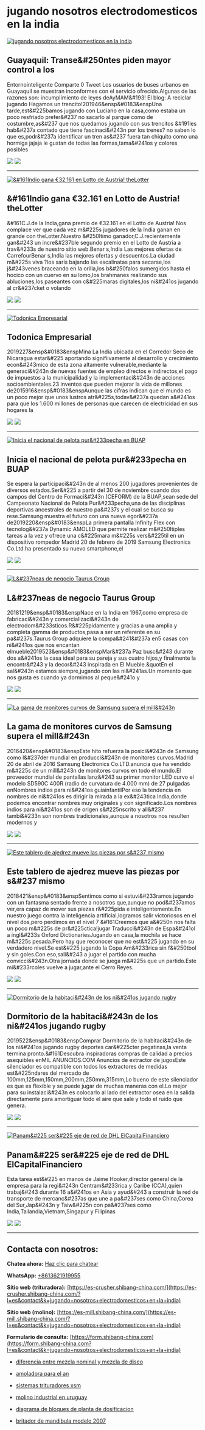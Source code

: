 # jugando nosotros electrodomesticos en la india

<a href="https://swt.shibang-china.com/?l=es&img&k=jugando+nosotros+electrodomesticos+en+la+india" target="_blank">![jugando nosotros electrodomesticos en la india](http://static.shibang-china.com/all-800x300/158.jpg)</a>

## Guayaquil: Transe&#250ntes piden mayor control a los
Entornointeligente Comparte 0 Tweet Los usuarios de buses urbanos en Guayaquil se muestran inconformes con el servicio ofrecido.Algunas de las razones son: incumplimiento de leyes deAyMAM&#193! El blog: A reciclar jugando Hagamos un trencito!201946&ensp&#0183&enspUna tarde,est&#225bamos jugando con Luciano en la casa,como estaba un poco resfriado prefer&#237 no sacarlo al parque como de costumbre,as&#237 que nos quedamos jugando con sus trencitos &#191les hab&#237a contado que tiene fascinaci&#243n por los trenes? no saben lo que es,podr&#237a identificar un tren as&#237 fuera tan chiquito como una hormiga jajaja le gustan de todas las formas,tama&#241os y colores posibles


<a href="https://whatsapp.shibangsoft.com/WhatsApp.php" target="_blank" title="WhatsApp">![](http://static.shibang-china.com/icon/whatsapp.png)</a> <a href="https://swt.shibang-china.com/?l=es&icon&k=jugando+nosotros+electrodomesticos+en+la+india" target="_blank">![](http://static.shibang-china.com/icon/chat-es.png)</a>

---

<a href="https://swt.shibang-china.com/?l=es&img&k=jugando+nosotros+electrodomesticos+en+la+india" target="_blank">![&#161Indio gana €32.161 en Lotto de Austria! theLotter](http://static.shibang-china.com/all-800x300/828.jpg)</a>

## &#161Indio gana €32.161 en Lotto de Austria! theLotter
&#161C.J.de la India,gana premio de €32.161 en el Lotto de Austria! Nos complace ver que cada vez m&#225s jugadores de la India ganan en grande con theLotter.Nuestro &#250ltimo ganador,C.J.recientemente gan&#243 un incre&#237ble segundo premio en el Lotto de Austria a trav&#233s de nuestro sitio web.Benar s,India Las mejores ofertas de CarrefourBenar s,India las mejores ofertas y descuentos.La ciudad m&#225s viva ?los saris bajando las escalinatas para secarse,los j&#243venes braceando en la orilla,los b&#250falos sumergidos hasta el hocico con un cuervo en su lomo,los brahmanes realizando sus abluciones,los paseantes con c&#225maras digitales,los ni&#241os jugando al cr&#237cket o volando


<a href="https://whatsapp.shibangsoft.com/WhatsApp.php" target="_blank" title="WhatsApp">![](http://static.shibang-china.com/icon/whatsapp.png)</a> <a href="https://swt.shibang-china.com/?l=es&icon&k=jugando+nosotros+electrodomesticos+en+la+india" target="_blank">![](http://static.shibang-china.com/icon/chat-es.png)</a>

---

<a href="https://swt.shibang-china.com/?l=es&img&k=jugando+nosotros+electrodomesticos+en+la+india" target="_blank">![Todonica Empresarial](http://static.shibang-china.com/all-800x300/625.jpg)</a>

## Todonica Empresarial
2019227&ensp&#0183&enspMina La India ubicada en el Corredor Seco de Nicaragua estar&#225 aportando signifiivamente al desarrollo y crecimiento econ&#243mico de esta zona altamente vulnerable,mediante la generaci&#243n de nuevas fuentes de empleo directos e indirectos,el pago de impuestos a la municipalidad y la implementaci&#243n de acciones socioambientales.23 inventos que pueden mejorar la vida de millones de2015916&ensp&#0183&enspAunque las cifras indican que el mundo es un poco mejor que unos lustros atr&#225s,todav&#237a quedan a&#241os para que los 1.600 millones de personas que carecen de electricidad en sus hogares la


<a href="https://whatsapp.shibangsoft.com/WhatsApp.php" target="_blank" title="WhatsApp">![](http://static.shibang-china.com/icon/whatsapp.png)</a> <a href="https://swt.shibang-china.com/?l=es&icon&k=jugando+nosotros+electrodomesticos+en+la+india" target="_blank">![](http://static.shibang-china.com/icon/chat-es.png)</a>

---

<a href="https://swt.shibang-china.com/?l=es&img&k=jugando+nosotros+electrodomesticos+en+la+india" target="_blank">![Inicia el nacional de pelota pur&#233pecha en BUAP](http://static.shibang-china.com/all-800x300/1057.jpg)</a>

## Inicia el nacional de pelota pur&#233pecha en BUAP
Se espera la participaci&#243n de al menos 200 jugadores provenientes de diversos estados.Ser&#225 a partir del 30 de noviembre cuando dos campos del Centro de Formaci&#243n (CEFORM) de la BUAP,sean sede del Campeonato Nacional de Pelota Pur&#233pecha,una de las disciplinas deportivas ancestrales de nuestro pa&#237s y el cual se busca su rese.Samsung muestra el futuro con una nueva egor&#237a de2019220&ensp&#0183&enspLa primera pantalla Infinity Flex con tecnolog&#237a Dynamic AMOLED que permite realizar m&#250ltiples tareas a la vez y ofrece una c&#225mara m&#225s vers&#225til en un dispositivo rompedor Madrid 20 de febrero de 2019 Samsung Electronics Co.Ltd.ha presentado su nuevo smartphone,el


<a href="https://whatsapp.shibangsoft.com/WhatsApp.php" target="_blank" title="WhatsApp">![](http://static.shibang-china.com/icon/whatsapp.png)</a> <a href="https://swt.shibang-china.com/?l=es&icon&k=jugando+nosotros+electrodomesticos+en+la+india" target="_blank">![](http://static.shibang-china.com/icon/chat-es.png)</a>

---

<a href="https://swt.shibang-china.com/?l=es&img&k=jugando+nosotros+electrodomesticos+en+la+india" target="_blank">![L&#237neas de negocio Taurus Group](http://static.shibang-china.com/all-800x300/313.jpg)</a>

## L&#237neas de negocio Taurus Group
20181219&ensp&#0183&enspNace en la India en 1967,como empresa de fabricaci&#243n y comercializaci&#243n de electrodom&#233sticos.R&#225pidamente y gracias a una amplia y completa gamma de productos,pasa a ser un referente en su pa&#237s.Taurus Group adquiere la compa&#241&#237a en5 casas con ni&#241os que nos encantan elmueble2019523&ensp&#0183&enspMar&#237a Paz busc&#243 durante dos a&#241os la casa ideal para su pareja y sus cuatro hijos,y finalmente la encontr&#243 y la decor&#243 inspirada en El Mueble.&quotEn el sal&#243n estamos siempre,jugando con las ni&#241as.Un momento que nos gusta es cuando ya dormimos al peque&#241o y


<a href="https://whatsapp.shibangsoft.com/WhatsApp.php" target="_blank" title="WhatsApp">![](http://static.shibang-china.com/icon/whatsapp.png)</a> <a href="https://swt.shibang-china.com/?l=es&icon&k=jugando+nosotros+electrodomesticos+en+la+india" target="_blank">![](http://static.shibang-china.com/icon/chat-es.png)</a>

---

<a href="https://swt.shibang-china.com/?l=es&img&k=jugando+nosotros+electrodomesticos+en+la+india" target="_blank">![La gama de monitores curvos de Samsung supera el mill&#243n](http://static.shibang-china.com/all-800x300/1496.jpg)</a>

## La gama de monitores curvos de Samsung supera el mill&#243n
2016420&ensp&#0183&enspEste hito refuerza la posici&#243n de Samsung como l&#237der mundial en producci&#243n de monitores curvos.Madrid 20 de abril de 2016 Samsung Electronics Co.LTD.anuncia que ha vendido m&#225s de un mill&#243n de monitores curvos en todo el mundo.El proveedor mundial de pantallas lanz&#243 su primer monitor LED curvo el modelo SD590C 400R (radio de curvatura de 4.000 mm) de 27 pulgadas enNombres indios para ni&#241os guiainfantilPor eso la tendencia en nombres de ni&#241os es dirigir la mirada a la ex&#243tica India,donde podemos encontrar nombres muy originales y con significado.Los nombres indios para ni&#241os son de origen s&#225nscrito y all&#237 tambi&#233n son nombres tradicionales,aunque a nosotros nos resulten modernos y


<a href="https://whatsapp.shibangsoft.com/WhatsApp.php" target="_blank" title="WhatsApp">![](http://static.shibang-china.com/icon/whatsapp.png)</a> <a href="https://swt.shibang-china.com/?l=es&icon&k=jugando+nosotros+electrodomesticos+en+la+india" target="_blank">![](http://static.shibang-china.com/icon/chat-es.png)</a>

---

<a href="https://swt.shibang-china.com/?l=es&img&k=jugando+nosotros+electrodomesticos+en+la+india" target="_blank">![Este tablero de ajedrez mueve las piezas por s&#237 mismo](http://static.shibang-china.com/all-800x300/575.jpg)</a>

## Este tablero de ajedrez mueve las piezas por s&#237 mismo
2018421&ensp&#0183&enspSentimos como si estuvi&#233ramos jugando con un fantasma sentado frente a nosotros que,aunque no pod&#237amos ver,era capaz de mover sus piezas r&#225pida e inteligentemente.En nuestro juego contra la inteligencia artificial,logramos salir victoriosos en el nivel dos,pero perdimos en el nivel 7 &#161Creemos que a&#250n nos falta un poco m&#225s de pr&#225ctica!jugar Traducci&#243n de Espa&#241ol a ingl&#233s Oxford DictionariesJugando en casa,la mochila se hace m&#225s pesada.Pero hay que reconocer que no est&#225 jugando en su verdadero nivel.Se est&#225 jugando la Copa Am&#233rica sin f&#250tbol y sin goles.Con eso,sali&#243 a jugar el partido con mucha convicci&#243n.Otra jornada donde se juega m&#225s que un partido.Este mi&#233rcoles vuelve a jugar,ante el Cerro Reyes.


<a href="https://whatsapp.shibangsoft.com/WhatsApp.php" target="_blank" title="WhatsApp">![](http://static.shibang-china.com/icon/whatsapp.png)</a> <a href="https://swt.shibang-china.com/?l=es&icon&k=jugando+nosotros+electrodomesticos+en+la+india" target="_blank">![](http://static.shibang-china.com/icon/chat-es.png)</a>

---

<a href="https://swt.shibang-china.com/?l=es&img&k=jugando+nosotros+electrodomesticos+en+la+india" target="_blank">![Dormitorio de la habitaci&#243n de los ni&#241os jugando rugby](http://static.shibang-china.com/all-800x300/1238.jpg)</a>

## Dormitorio de la habitaci&#243n de los ni&#241os jugando rugby
2019522&ensp&#0183&enspComprar Dormitorio de la habitaci&#243n de los ni&#241os jugando rugby deportes car&#225cter pegatinas,la venta termina pronto.&#161Descubra inspiradoras compras de calidad a precios asequibles enMIL ANUNCIOS.COM Anuncios de extractor de jugosEste silenciador es compatible con todos los extractores de medidas est&#225ndares del mercado de 100mm,125mm,150mm,200mm,250mm,315mm,Lo bueno de este silenciador es que es flexible y se puede jugar de muchas maneras con el.Lo mejor para su instalaci&#243n es colocarlo al lado del extractor osea en la salida directamente para amortiguar todo el aire que sale y todo el ruido que genera.


<a href="https://whatsapp.shibangsoft.com/WhatsApp.php" target="_blank" title="WhatsApp">![](http://static.shibang-china.com/icon/whatsapp.png)</a> <a href="https://swt.shibang-china.com/?l=es&icon&k=jugando+nosotros+electrodomesticos+en+la+india" target="_blank">![](http://static.shibang-china.com/icon/chat-es.png)</a>

---

<a href="https://swt.shibang-china.com/?l=es&img&k=jugando+nosotros+electrodomesticos+en+la+india" target="_blank">![Panam&#225 ser&#225 eje de red de DHL ElCapitalFinanciero](http://static.shibang-china.com/all-800x300/1265.jpg)</a>

## Panam&#225 ser&#225 eje de red de DHL ElCapitalFinanciero
Esta tarea est&#225 en manos de Jaime Hooker,director general de la empresa para la regi&#243n Centram&#233rica y Caribe (CCA),quien trabaj&#243 durante 16 a&#241os en Asia y ayud&#243 a construir la red de transporte de mercanc&#237as que une a pa&#237ses como China,Corea del Sur,Jap&#243n y Taiw&#225n con pa&#237ses como India,Tailandia,Vietnam,Singapur y Filipinas

<a href="https://whatsapp.shibangsoft.com/WhatsApp.php" target="_blank" title="WhatsApp">![](http://static.shibang-china.com/icon/whatsapp.png)</a> <a href="https://swt.shibang-china.com/?l=es&icon&k=jugando+nosotros+electrodomesticos+en+la+india" target="_blank">![](http://static.shibang-china.com/icon/chat-es.png)</a>

---
## Contacta con nosotros:

**Chatea ahora:** [Haz clic para chatear](https://swt.shibang-china.com?l=es&contact&k=jugando+nosotros+electrodomesticos+en+la+india)

**WhatsApp:**  [+8613621919955](https://whatsapp.shibangsoft.com/WhatsApp.php)

**Sitio web (trituradora):** [https://es-crusher.shibang-china.com/](https://es-crusher.shibang-china.com/?l=es&contact&k=jugando+nosotros+electrodomesticos+en+la+india)

**Sitio web (molino):** [https://es-mill.shibang-china.com/](https://es-mill.shibang-china.com/?l=es&contact&k=jugando+nosotros+electrodomesticos+en+la+india)

**Formulario de consulta:** [https://form.shibang-china.com](https://form.shibang-china.com?l=es&contact&k=jugando+nosotros+electrodomesticos+en+la+india)

* [diferencia entre mezcla nominal y mezcla de diseo](../78/diferencia%20entre%20mezcla%20nominal%20y%20mezcla%20de%20diseo.md)

* [amoladora para el an](../74/amoladora%20para%20el%20an.md)

* [sistemas trituradores xsm](../72/sistemas%20trituradores%20xsm.md)

* [molino industrial en uruguay](../69/molino%20industrial%20en%20uruguay.md)

* [diagrama de bloques de planta de dosificacion](../80/diagrama%20de%20bloques%20de%20planta%20de%20dosificacion.md)

* [britador de mandibula modelo 2007](../74/britador%20de%20mandibula%20modelo%202007.md)